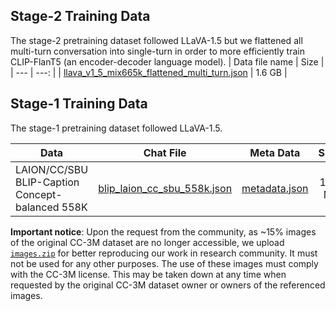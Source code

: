 ## Stage-2 Training Data
The stage-2 pretraining dataset followed LLaVA-1.5 but we flattened all multi-turn conversation into single-turn in order to more efficiently train CLIP-FlanT5 (an encoder-decoder language model).
| Data file name | Size |
| --- | ---: |
| [llava_v1_5_mix665k_flattened_multi_turn.json](https://huggingface.co/datasets/zhiqiulin/CLIP-FlanT5/resolve/main/llava_v1_5_mix665k_flattened_multi_turn.json) | 1.6 GB |

## Stage-1 Training Data
The stage-1 pretraining dataset followed LLaVA-1.5. 

| Data | Chat File | Meta Data | Size |
| --- |  --- |  --- | ---: |
| LAION/CC/SBU BLIP-Caption Concept-balanced 558K | [blip_laion_cc_sbu_558k.json](https://huggingface.co/datasets/liuhaotian/LLaVA-Pretrain/blob/main/blip_laion_cc_sbu_558k.json) | [metadata.json](#) | 181 MB

**Important notice**: Upon the request from the community, as ~15% images of the original CC-3M dataset are no longer accessible, we upload [`images.zip`](https://huggingface.co/datasets/liuhaotian/LLaVA-CC3M-Pretrain-595K/blob/main/images.zip) for better reproducing our work in research community. It must not be used for any other purposes. The use of these images must comply with the CC-3M license. This may be taken down at any time when requested by the original CC-3M dataset owner or owners of the referenced images.